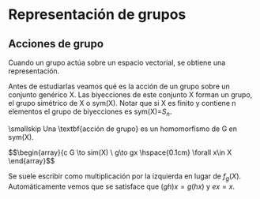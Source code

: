 # Representación de grupos
## Acciones de grupo
Cuando un grupo actúa sobre un espacio vectorial, se obtiene una representación.

Antes de estudiarlas veamos qué es la acción de un grupo sobre un conjunto genérico X. Las biyecciones de este conjunto X forman un grupo, el grupo simétrico de X o sym(X). Notar que si X es finito y contiene n elementos el grupo de biyecciones es sym(X)=$S_n$.

\smallskip
Una \textbf{acción de grupo} es un homomorfismo de G en sym(X).

$$\begin{array}{c
     G \to sim(X)  \\
     g\to gx \hspace{0.1cm} \forall x\in X
\end{array}$$

Se suele escribir como multiplicación por la izquierda en lugar de $f_g(X)$. Automáticamente vemos que se satisface que $(gh)x=g(hx)$ y $ex=x$.
